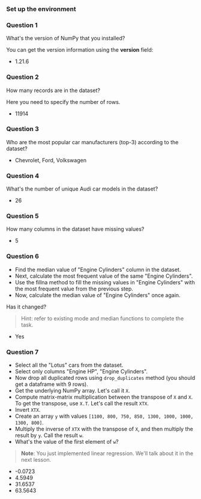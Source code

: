 ### Set up the environment

### Question 1

What's the version of NumPy that you installed?

You can get the version information using the __version__ field:

* 1.21.6

### Question 2

How many records are in the dataset?

Here you need to specify the number of rows.

* 11914

### Question 3

Who are the most popular car manufacturers (top-3) according to the dataset?

* Chevrolet, Ford, Volkswagen

### Question 4

What's the number of unique Audi car models in the dataset?

* 26

### Question 5

How many columns in the dataset have missing values?

* 5

### Question 6

* Find the median value of "Engine Cylinders" column in the dataset.
* Next, calculate the most frequent value of the same "Engine Cylinders".
* Use the fillna method to fill the missing values in "Engine Cylinders" with the most frequent value from the previous step.
* Now, calculate the median value of "Engine Cylinders" once again.

Has it changed?

> Hint: refer to existing mode and median functions to complete the task.

* Yes
### Question 7

* Select all the "Lotus" cars from the dataset.
* Select only columns "Engine HP", "Engine Cylinders".
* Now drop all duplicated rows using `drop_duplicates` method (you should get a dataframe with 9 rows).
* Get the underlying NumPy array. Let's call it `X`.
* Compute matrix-matrix multiplication between the transpose of `X` and `X`. To get the transpose, use `X.T`. Let's call the result `XTX`.
* Invert `XTX`.
* Create an array `y` with values `[1100, 800, 750, 850, 1300, 1000, 1000, 1300, 800]`.
* Multiply the inverse of `XTX` with the transpose of `X`, and then multiply the result by `y`. Call the result `w`.
* What's the value of the first element of `w`?

> **Note**: You just implemented linear regression. We'll talk about it in the next lesson.

- -0.0723
- 4.5949
- 31.6537
- 63.5643